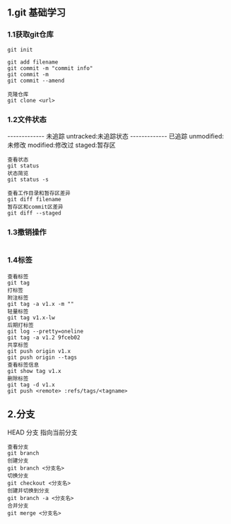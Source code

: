 ## 1.git 基础学习

### 1.1获取git仓库

```
git init

git add filename
git commit -m "commit info"
git commit -m
git commit --amend

克隆仓库
git clone <url>
```

### 1.2文件状态

------------- 未追踪
untracked:未追踪状态
------------- 已追踪
unmodified:未修改
modified:修改过
staged:暂存区

```
查看状态
git status
状态简览
git status -s

查看工作目录和暂存区差异
git diff filename
暂存区和commit区差异
git diff --staged
```

### 1.3撤销操作

```

```

### 1.4标签

```
查看标签
git tag
打标签
附注标签
git tag -a v1.x -m ""
轻量标签
git tag v1.x-lw
后期打标签
git log --pretty=oneline
git tag -a v1.2 9fceb02
共享标签
git push origin v1.x
git push origin --tags
查看标签信息
git show tag v1.x
删除标签
git tag -d v1.x
git push <remote> :refs/tags/<tagname>
```

## 2.分支

HEAD 分支 指向当前分支

```
查看分支
git branch
创建分支
git branch <分支名>
切换分支
git checkout <分支名>
创建并切换到分支
git branch -a <分支名>
合并分支
git merge <分支名>
```
